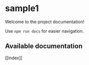 # sample1

Welcome to the project documentation!

Use `npm run docs` for easier navigation.

## Available documentation

[[index]]
